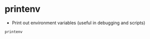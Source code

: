 # printenv

- Print out environment variables (useful in debugging and scripts)

```shell
printenv
```
